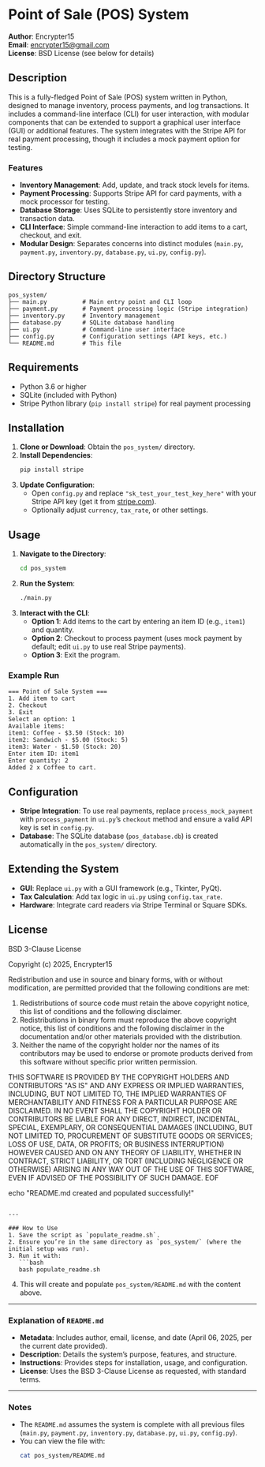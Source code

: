 # Point of Sale (POS) System

**Author**: Encrypter15  
**Email**: encrypter15@gmail.com  
**License**: BSD License (see below for details)  

## Description

This is a fully-fledged Point of Sale (POS) system written in Python, designed to manage inventory, process payments, and log transactions. It includes a command-line interface (CLI) for user interaction, with modular components that can be extended to support a graphical user interface (GUI) or additional features. The system integrates with the Stripe API for real payment processing, though it includes a mock payment option for testing.

### Features
- **Inventory Management**: Add, update, and track stock levels for items.
- **Payment Processing**: Supports Stripe API for card payments, with a mock processor for testing.
- **Database Storage**: Uses SQLite to persistently store inventory and transaction data.
- **CLI Interface**: Simple command-line interaction to add items to a cart, checkout, and exit.
- **Modular Design**: Separates concerns into distinct modules (`main.py`, `payment.py`, `inventory.py`, `database.py`, `ui.py`, `config.py`).

## Directory Structure
```
pos_system/
├── main.py          # Main entry point and CLI loop
├── payment.py       # Payment processing logic (Stripe integration)
├── inventory.py     # Inventory management
├── database.py      # SQLite database handling
├── ui.py            # Command-line user interface
├── config.py        # Configuration settings (API keys, etc.)
└── README.md        # This file
```

## Requirements
- Python 3.6 or higher
- SQLite (included with Python)
- Stripe Python library (`pip install stripe`) for real payment processing

## Installation
1. **Clone or Download**: Obtain the `pos_system/` directory.
2. **Install Dependencies**:
   ```bash
   pip install stripe
   ```
3. **Update Configuration**:
   - Open `config.py` and replace `"sk_test_your_test_key_here"` with your Stripe API key (get it from [stripe.com](https://stripe.com)).
   - Optionally adjust `currency`, `tax_rate`, or other settings.

## Usage
1. **Navigate to the Directory**:
   ```bash
   cd pos_system
   ```
2. **Run the System**:
   ```bash
   ./main.py
   ```
3. **Interact with the CLI**:
   - **Option 1**: Add items to the cart by entering an item ID (e.g., `item1`) and quantity.
   - **Option 2**: Checkout to process payment (uses mock payment by default; edit `ui.py` to use real Stripe payments).
   - **Option 3**: Exit the program.

### Example Run
```
=== Point of Sale System ===
1. Add item to cart
2. Checkout
3. Exit
Select an option: 1
Available items:
item1: Coffee - $3.50 (Stock: 10)
item2: Sandwich - $5.00 (Stock: 5)
item3: Water - $1.50 (Stock: 20)
Enter item ID: item1
Enter quantity: 2
Added 2 x Coffee to cart.
```

## Configuration
- **Stripe Integration**: To use real payments, replace `process_mock_payment` with `process_payment` in `ui.py`’s `checkout` method and ensure a valid API key is set in `config.py`.
- **Database**: The SQLite database (`pos_database.db`) is created automatically in the `pos_system/` directory.

## Extending the System
- **GUI**: Replace `ui.py` with a GUI framework (e.g., Tkinter, PyQt).
- **Tax Calculation**: Add tax logic in `ui.py` using `config.tax_rate`.
- **Hardware**: Integrate card readers via Stripe Terminal or Square SDKs.

## License
BSD 3-Clause License

Copyright (c) 2025, Encrypter15

Redistribution and use in source and binary forms, with or without modification, are permitted provided that the following conditions are met:
1. Redistributions of source code must retain the above copyright notice, this list of conditions and the following disclaimer.
2. Redistributions in binary form must reproduce the above copyright notice, this list of conditions and the following disclaimer in the documentation and/or other materials provided with the distribution.
3. Neither the name of the copyright holder nor the names of its contributors may be used to endorse or promote products derived from this software without specific prior written permission.

THIS SOFTWARE IS PROVIDED BY THE COPYRIGHT HOLDERS AND CONTRIBUTORS "AS IS" AND ANY EXPRESS OR IMPLIED WARRANTIES, INCLUDING, BUT NOT LIMITED TO, THE IMPLIED WARRANTIES OF MERCHANTABILITY AND FITNESS FOR A PARTICULAR PURPOSE ARE DISCLAIMED. IN NO EVENT SHALL THE COPYRIGHT HOLDER OR CONTRIBUTORS BE LIABLE FOR ANY DIRECT, INDIRECT, INCIDENTAL, SPECIAL, EXEMPLARY, OR CONSEQUENTIAL DAMAGES (INCLUDING, BUT NOT LIMITED TO, PROCUREMENT OF SUBSTITUTE GOODS OR SERVICES; LOSS OF USE, DATA, OR PROFITS; OR BUSINESS INTERRUPTION) HOWEVER CAUSED AND ON ANY THEORY OF LIABILITY, WHETHER IN CONTRACT, STRICT LIABILITY, OR TORT (INCLUDING NEGLIGENCE OR OTHERWISE) ARISING IN ANY WAY OUT OF THE USE OF THIS SOFTWARE, EVEN IF ADVISED OF THE POSSIBILITY OF SUCH DAMAGE.
EOF

echo "README.md created and populated successfully!"
```

---

### How to Use
1. Save the script as `populate_readme.sh`.
2. Ensure you’re in the same directory as `pos_system/` (where the initial setup was run).
3. Run it with:
   ```bash
   bash populate_readme.sh
   ```
4. This will create and populate `pos_system/README.md` with the content above.

---

### Explanation of `README.md`
- **Metadata**: Includes author, email, license, and date (April 06, 2025, per the current date provided).
- **Description**: Details the system’s purpose, features, and structure.
- **Instructions**: Provides steps for installation, usage, and configuration.
- **License**: Uses the BSD 3-Clause License as requested, with standard terms.

---

### Notes
- The `README.md` assumes the system is complete with all previous files (`main.py`, `payment.py`, `inventory.py`, `database.py`, `ui.py`, `config.py`).
- You can view the file with:
  ```bash
  cat pos_system/README.md
  ```


